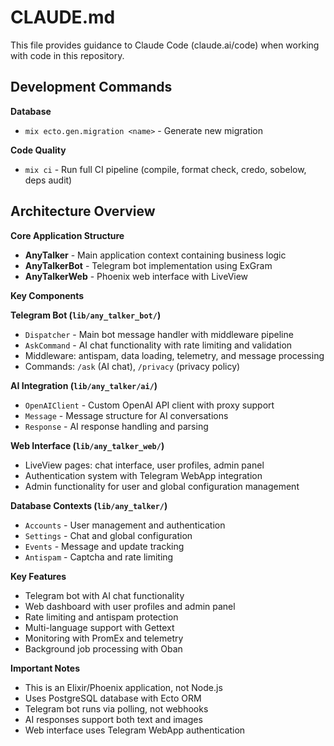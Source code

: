 # CLAUDE.md

This file provides guidance to Claude Code (claude.ai/code) when working with code in this repository.

## Development Commands

**Database**
- `mix ecto.gen.migration <name>` - Generate new migration

**Code Quality**
- `mix ci` - Run full CI pipeline (compile, format check, credo, sobelow, deps audit)

## Architecture Overview

**Core Application Structure**
- **AnyTalker** - Main application context containing business logic
- **AnyTalkerBot** - Telegram bot implementation using ExGram
- **AnyTalkerWeb** - Phoenix web interface with LiveView

**Key Components**

**Telegram Bot (`lib/any_talker_bot/`)**
- `Dispatcher` - Main bot message handler with middleware pipeline
- `AskCommand` - AI chat functionality with rate limiting and validation
- Middleware: antispam, data loading, telemetry, and message processing
- Commands: `/ask` (AI chat), `/privacy` (privacy policy)

**AI Integration (`lib/any_talker/ai/`)**
- `OpenAIClient` - Custom OpenAI API client with proxy support
- `Message` - Message structure for AI conversations
- `Response` - AI response handling and parsing

**Web Interface (`lib/any_talker_web/`)**
- LiveView pages: chat interface, user profiles, admin panel
- Authentication system with Telegram WebApp integration
- Admin functionality for user and global configuration management

**Database Contexts (`lib/any_talker/`)**
- `Accounts` - User management and authentication
- `Settings` - Chat and global configuration
- `Events` - Message and update tracking
- `Antispam` - Captcha and rate limiting

**Key Features**
- Telegram bot with AI chat functionality
- Web dashboard with user profiles and admin panel
- Rate limiting and antispam protection
- Multi-language support with Gettext
- Monitoring with PromEx and telemetry
- Background job processing with Oban

**Important Notes**
- This is an Elixir/Phoenix application, not Node.js
- Uses PostgreSQL database with Ecto ORM
- Telegram bot runs via polling, not webhooks
- AI responses support both text and images
- Web interface uses Telegram WebApp authentication
